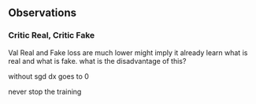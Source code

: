 ## Observations

### Critic Real, Critic Fake
Val Real and Fake loss are much lower might imply it already learn what is real and what is fake. what is the disadvantage of this?

without sgd dx goes to 0

never stop the training

